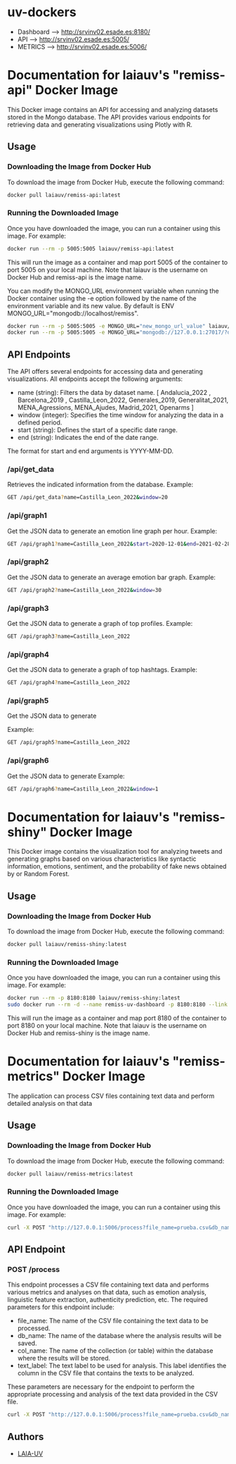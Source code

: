# uv-dockers
* Dashboard --> http://srvinv02.esade.es:8180/
* API --> http://srvinv02.esade.es:5005/
* METRICS --> http://srvinv02.esade.es:5006/
  
# Documentation for laiauv's "remiss-api" Docker Image

This Docker image contains an API for accessing and analyzing datasets stored in the Mongo database. The API provides various endpoints for retrieving data and generating visualizations using Plotly with R.


## Usage

### Downloading the Image from Docker Hub

To download the image from Docker Hub, execute the following command:

```bash
docker pull laiauv/remiss-api:latest
```

### Running the Downloaded Image

Once you have downloaded the image, you can run a container using this image. For example:

```bash
docker run --rm -p 5005:5005 laiauv/remiss-api:latest
```

This will run the image as a container and map port 5005 of the container to port 5005 on your local machine.
Note that laiauv is the username on Docker Hub and remiss-api is the image name.

You can modify the MONGO_URL environment variable when running the Docker container using the -e option followed by the name of the environment variable and its new value. By default is ENV MONGO_URL="mongodb://localhost/remiss".
```bash
docker run --rm -p 5005:5005 -e MONGO_URL="new_mongo_url_value" laiauv/remiss-api:latest
docker run --rm -p 5005:5005 -e MONGO_URL="mongodb://127.0.0.1:27017/?directConnection=true&serverSelectionTimeoutMS=2000&appName=mongosh+2.0.0" laiauv/remiss-api:latest
```

## API Endpoints

The API offers several endpoints for accessing data and generating visualizations. All endpoints accept the following arguments:

* name (string): Filters the data by dataset name. [ Andalucia_2022 , Barcelona_2019 , Castilla_Leon_2022, Generales_2019, Generalitat_2021, MENA_Agressions, MENA_Ajudes, Madrid_2021, Openarms ]
* window (integer): Specifies the time window for analyzing the data in a defined period.
* start (string): Defines the start of a specific date range.
* end (string): Indicates the end of the date range.

The format for start and end arguments is YYYY-MM-DD.

### /api/get_data

Retrieves the indicated information from the database.
Example:
```bash
GET /api/get_data?name=Castilla_Leon_2022&window=20
```

### /api/graph1

Get the JSON data to generate an emotion line graph per hour.
Example:
```bash
GET /api/graph1?name=Castilla_Leon_2022&start=2020-12-01&end=2021-02-28
```

### /api/graph2

Get the JSON data to generate an average emotion bar graph.
Example:
```bash
GET /api/graph2?name=Castilla_Leon_2022&window=30
```
### /api/graph3
Get the JSON data to generate a graph of top profiles.
Example:
```bash
GET /api/graph3?name=Castilla_Leon_2022
```
### /api/graph4
Get the JSON data to generate a graph of top hashtags.
Example:
```bash
GET /api/graph4?name=Castilla_Leon_2022
```
### /api/graph5
Get the JSON data to generate

Example:
```bash
GET /api/graph5?name=Castilla_Leon_2022
```
### /api/graph6
Get the JSON data to generate
Example:
```bash
GET /api/graph6?name=Castilla_Leon_2022&window=1
```

# Documentation for laiauv's "remiss-shiny" Docker Image
This Docker image contains the visualization tool for analyzing tweets and generating graphs based on various characteristics like syntactic information, emotions, sentiment, and the probability of fake news obtained by or Random Forest.

## Usage

### Downloading the Image from Docker Hub

To download the image from Docker Hub, execute the following command:

```bash
docker pull laiauv/remiss-shiny:latest
```

### Running the Downloaded Image

Once you have downloaded the image, you can run a container using this image. For example:

```bash
docker run --rm -p 8180:8180 laiauv/remiss-shiny:latest
sudo docker run --rm -d --name remiss-uv-dashboard -p 8180:8180 --link remiss-uv-api:remiss-uv-api laiauv/remiss-shiny:latest
```

This will run the image as a container and map port 8180 of the container to port 8180 on your local machine.
Note that laiauv is the username on Docker Hub and remiss-shiny is the image name.


# Documentation for laiauv's "remiss-metrics" Docker Image
The application can process CSV files containing text data and perform detailed analysis on that data

## Usage

### Downloading the Image from Docker Hub

To download the image from Docker Hub, execute the following command:

```bash
docker pull laiauv/remiss-metrics:latest
```

### Running the Downloaded Image

Once you have downloaded the image, you can run a container using this image. For example:

```bash
curl -X POST "http://127.0.0.1:5006/process?file_name=prueba.csv&db_name=test&col_name=textual&text_label=text"
```

## API Endpoint

### POST /process

This endpoint processes a CSV file containing text data and performs various metrics and analyses on that data, such as emotion analysis, linguistic feature extraction, authenticity prediction, etc. The required parameters for this endpoint include:
* file_name: The name of the CSV file containing the text data to be processed.
* db_name: The name of the database where the analysis results will be saved.
* col_name: The name of the collection (or table) within the database where the results will be stored.
* text_label: The text label to be used for analysis. This label identifies the column in the CSV file that contains the texts to be analyzed.

These parameters are necessary for the endpoint to perform the appropriate processing and analysis of the text data provided in the CSV file.

```bash
curl -X POST "http://127.0.0.1:5006/process?file_name=prueba.csv&db_name=test&col_name=textual&text_label=text"

```

## Authors
- [LAIA-UV](https://laia.uv.es/)
